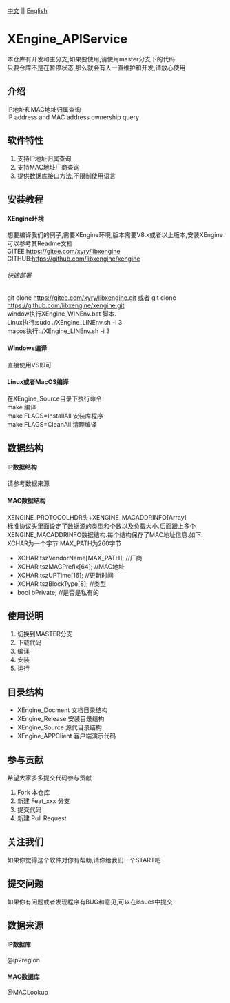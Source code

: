 [中文](README.md) ||  [English](README.en.md)  
# XEngine_APIService
本仓库有开发和主分支,如果要使用,请使用master分支下的代码  
只要仓库不是在暂停状态,那么就会有人一直维护和开发,请放心使用  

## 介绍
IP地址和MAC地址归属查询  
IP address and MAC address ownership query  

## 软件特性
1. 支持IP地址归属查询
2. 支持MAC地址厂商查询
3. 提供数据库接口方法,不限制使用语言

## 安装教程

#### XEngine环境
想要编译我们的例子,需要XEngine环境,版本需要V8.x或者以上版本,安装XEngine可以参考其Readme文档  
GITEE:https://gitee.com/xyry/libxengine  
GITHUB:https://github.com/libxengine/xengine

###### 快速部署
git clone https://gitee.com/xyry/libxengine.git 或者 git clone https://github.com/libxengine/xengine.git  
window执行XEngine_WINEnv.bat 脚本.  
Linux执行:sudo ./XEngine_LINEnv.sh -i 3  
macos执行:./XEngine_LINEnv.sh -i 3  

#### Windows编译
直接使用VS即可

#### Linux或者MacOS编译
在XEngine_Source目录下执行命令  
make 编译  
make FLAGS=InstallAll 安装库程序  
make FLAGS=CleanAll 清理编译  

## 数据结构
#### IP数据结构
请参考数据来源
#### MAC数据结构
XENGINE_PROTOCOLHDR头+XENGINE_MACADDRINFO[Array]  
标准协议头里面设定了数据源的类型和个数以及负载大小.后面跟上多个XENGINE_MACADDRINFO数据结构.每个结构保存了MAC地址信息.如下:  
XCHAR为一个字节.MAX_PATH为260字节  
 - XCHAR tszVendorName[MAX_PATH];     //厂商
 - XCHAR tszMACPrefix[64];            //MAC地址
 - XCHAR tszUPTime[16];               //更新时间
 - XCHAR tszBlockType[8];             //类型
 - bool bPrivate;                     //是否是私有的

## 使用说明

1.  切换到MASTER分支
2.  下载代码
3.  编译
4.  安装
5.  运行

## 目录结构
- XEngine_Docment    文档目录结构  
- XEngine_Release    安装目录结构  
- XEngine_Source     源代目录结构  
- XEngine_APPClient  客户端演示代码  

## 参与贡献
希望大家多多提交代码参与贡献  

1.  Fork 本仓库
2.  新建 Feat_xxx 分支
3.  提交代码
4.  新建 Pull Request  

## 关注我们
如果你觉得这个软件对你有帮助,请你给我们一个START吧

## 提交问题

如果你有问题或者发现程序有BUG和意见,可以在issues中提交  

## 数据来源
#### IP数据库
@ip2region

#### MAC数据库
@MACLookup 